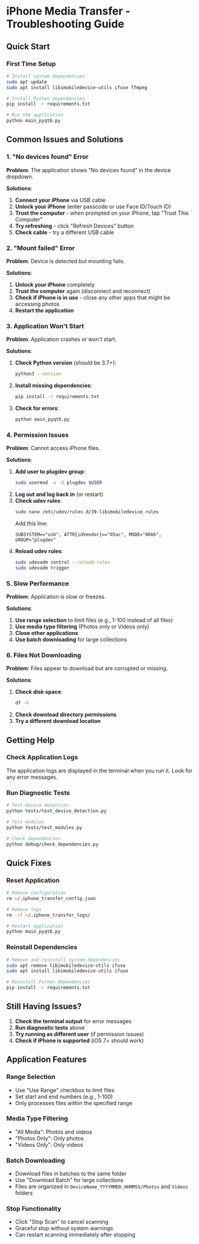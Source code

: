 # iPhone Media Transfer - Troubleshooting Guide

## Quick Start

### First Time Setup
```bash
# Install system dependencies
sudo apt update
sudo apt install libimobiledevice-utils ifuse ffmpeg

# Install Python dependencies
pip install -r requirements.txt

# Run the application
python main_pyqt6.py
```

## Common Issues and Solutions

### 1. "No devices found" Error

**Problem**: The application shows "No devices found" in the device dropdown.

**Solutions**:
1. **Connect your iPhone** via USB cable
2. **Unlock your iPhone** (enter passcode or use Face ID/Touch ID)
3. **Trust the computer** - when prompted on your iPhone, tap "Trust This Computer"
4. **Try refreshing** - click "Refresh Devices" button
5. **Check cable** - try a different USB cable

### 2. "Mount failed" Error

**Problem**: Device is detected but mounting fails.

**Solutions**:
1. **Unlock your iPhone** completely
2. **Trust the computer** again (disconnect and reconnect)
3. **Check if iPhone is in use** - close any other apps that might be accessing photos
4. **Restart the application**

### 3. Application Won't Start

**Problem**: Application crashes or won't start.

**Solutions**:
1. **Check Python version** (should be 3.7+):
   ```bash
   python3 --version
   ```

2. **Install missing dependencies**:
   ```bash
   pip install -r requirements.txt
   ```

3. **Check for errors**:
   ```bash
   python main_pyqt6.py
   ```

### 4. Permission Issues

**Problem**: Cannot access iPhone files.

**Solutions**:
1. **Add user to plugdev group**:
   ```bash
   sudo usermod -a -G plugdev $USER
   ```
2. **Log out and log back in** (or restart)
3. **Check udev rules**:
   ```bash
   sudo nano /etc/udev/rules.d/39-libimobiledevice.rules
   ```
   Add this line:
   ```
   SUBSYSTEM=="usb", ATTR{idVendor}=="05ac", MODE="0666", GROUP="plugdev"
   ```
4. **Reload udev rules**:
   ```bash
   sudo udevadm control --reload-rules
   sudo udevadm trigger
   ```

### 5. Slow Performance

**Problem**: Application is slow or freezes.

**Solutions**:
1. **Use range selection** to limit files (e.g., 1-100 instead of all files)
2. **Use media type filtering** (Photos only or Videos only)
3. **Close other applications**
4. **Use batch downloading** for large collections

### 6. Files Not Downloading

**Problem**: Files appear to download but are corrupted or missing.

**Solutions**:
1. **Check disk space**:
   ```bash
   df -h
   ```
2. **Check download directory permissions**
3. **Try a different download location**

## Getting Help

### Check Application Logs
The application logs are displayed in the terminal when you run it. Look for any error messages.

### Run Diagnostic Tests
```bash
# Test device detection
python tests/test_device_detection.py

# Test modules
python tests/test_modules.py

# Check dependencies
python debug/check_dependencies.py
```

## Quick Fixes

### Reset Application
```bash
# Remove configuration
rm ~/.iphone_transfer_config.json

# Remove logs
rm -rf ~/.iphone_transfer_logs/

# Restart application
python main_pyqt6.py
```

### Reinstall Dependencies
```bash
# Remove and reinstall system dependencies
sudo apt remove libimobiledevice-utils ifuse
sudo apt install libimobiledevice-utils ifuse

# Reinstall Python dependencies
pip install -r requirements.txt
```

## Still Having Issues?

1. **Check the terminal output** for error messages
2. **Run diagnostic tests** above
3. **Try running as different user** (if permission issues)
4. **Check if iPhone is supported** (iOS 7+ should work)

## Application Features

### Range Selection
- Use "Use Range" checkbox to limit files
- Set start and end numbers (e.g., 1-100)
- Only processes files within the specified range

### Media Type Filtering
- "All Media": Photos and videos
- "Photos Only": Only photos
- "Videos Only": Only videos

### Batch Downloading
- Download files in batches to the same folder
- Use "Download Batch" for large collections
- Files are organized in `DeviceName_YYYYMMDD_HHMMSS/Photos` and `Videos` folders

### Stop Functionality
- Click "Stop Scan" to cancel scanning
- Graceful stop without system warnings
- Can restart scanning immediately after stopping